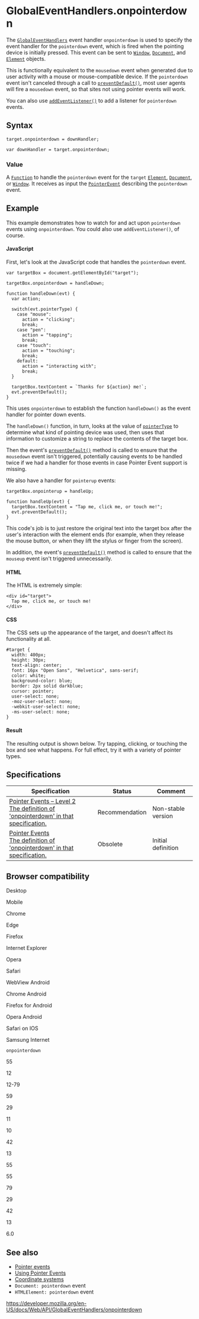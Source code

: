 # GlobalEventHandlers.onpointerdown

The [`GlobalEventHandlers`](../globaleventhandlers) event handler `onpointerdown` is used to specify the event handler for the `pointerdown` event, which is fired when the pointing device is initially pressed. This event can be sent to [`Window`](../window), [`Document`](../document), and [`Element`](../element) objects.

This is functionally equivalent to the `mousedown` event when generated due to user activity with a mouse or mouse-compatible device. If the `pointerdown` event isn't canceled through a call to [`preventDefault()`](../event/preventdefault), most user agents will fire a `mousedown` event, so that sites not using pointer events will work.

You can also use [`addEventListener()`](../eventtarget/addeventlistener) to add a listener for `pointerdown` events.

## Syntax

    target.onpointerdown = downHandler;

    var downHandler = target.onpointerdown;

### Value

A [`Function`](https://developer.mozilla.org/en-US/docs/Web/JavaScript/Reference/Global_Objects/Function) to handle the `pointerdown` event for the `target` [`Element`](../element), [`Document`](../document), or [`Window`](../window). It receives as input the [`PointerEvent`](../pointerevent) describing the `pointerdown` event.

## Example

This example demonstrates how to watch for and act upon `pointerdown` events using `onpointerdown`. You could also use `addEventListener()`, of course.

#### JavaScript

First, let's look at the JavaScript code that handles the `pointerdown` event.

    var targetBox = document.getElementById("target");

    targetBox.onpointerdown = handleDown;

    function handleDown(evt) {
      var action;

      switch(evt.pointerType) {
        case "mouse":
          action = "clicking";
          break;
        case "pen":
          action = "tapping";
          break;
        case "touch":
          action = "touching";
          break;
        default:
          action = "interacting with";
          break;
      }

      targetBox.textContent = `Thanks for ${action} me!`;
      evt.preventDefault();
    }

This uses `onpointerdown` to establish the function `handleDown()` as the event handler for pointer down events.

The `handleDown()` function, in turn, looks at the value of [`pointerType`](../pointerevent/pointertype) to determine what kind of pointing device was used, then uses that information to customize a string to replace the contents of the target box.

Then the event's [`preventDefault()`](../event/preventdefault) method is called to ensure that the `mousedown` event isn't triggered, potentially causing events to be handled twice if we had a handler for those events in case Pointer Event support is missing.

We also have a handler for `pointerup` events:

    targetBox.onpointerup = handleUp;

    function handleUp(evt) {
      targetBox.textContent = "Tap me, click me, or touch me!";
      evt.preventDefault();
    }

This code's job is to just restore the original text into the target box after the user's interaction with the element ends (for example, when they release the mouse button, or when they lift the stylus or finger from the screen).

In addition, the event's [`preventDefault()`](../event/preventdefault) method is called to ensure that the `mouseup` event isn't triggered unnecessarily.

#### HTML

The HTML is extremely simple:

    <div id="target">
      Tap me, click me, or touch me!
    </div>

#### CSS

The CSS sets up the appearance of the target, and doesn't affect its functionality at all.

    #target {
      width: 400px;
      height: 30px;
      text-align: center;
      font: 16px "Open Sans", "Helvetica", sans-serif;
      color: white;
      background-color: blue;
      border: 2px solid darkblue;
      cursor: pointer;
      user-select: none;
      -moz-user-select: none;
      -webkit-user-select: none;
      -ms-user-select: none;
    }

#### Result

The resulting output is shown below. Try tapping, clicking, or touching the box and see what happens. For full effect, try it with a variety of pointer types.

## Specifications

<table><thead><tr class="header"><th>Specification</th><th>Status</th><th>Comment</th></tr></thead><tbody><tr class="odd"><td><a href="https://www.w3.org/TR/pointerevents2/#dom-globaleventhandlers-onpointerdown">Pointer Events – Level 2<br />
<span class="small">The definition of 'onpointerdown' in that specification.</span></a></td><td><span class="spec-rec">Recommendation</span></td><td>Non-stable version</td></tr><tr class="even"><td><a href="https://www.w3.org/TR/pointerevents1/#widl-GlobalEventHandlers-onpointerdown">Pointer Events<br />
<span class="small">The definition of 'onpointerdown' in that specification.</span></a></td><td><span class="spec-obsolete">Obsolete</span></td><td>Initial definition</td></tr></tbody></table>

## Browser compatibility

Desktop

Mobile

Chrome

Edge

Firefox

Internet Explorer

Opera

Safari

WebView Android

Chrome Android

Firefox for Android

Opera Android

Safari on IOS

Samsung Internet

`onpointerdown`

55

12

12-79

59

29

11

10

42

13

55

55

79

29

42

13

6.0

## See also

- [Pointer events](../pointer_events)
- [Using Pointer Events](../pointer_events/using_pointer_events)
- [Coordinate systems](https://developer.mozilla.org/en-US/docs/Web/CSS/CSSOM_View/Coordinate_systems)
- `Document: pointerdown` event
- `HTMLElement: pointerdown` event

<a href="https://developer.mozilla.org/en-US/docs/Web/API/GlobalEventHandlers/onpointerdown" class="_attribution-link">https://developer.mozilla.org/en-US/docs/Web/API/GlobalEventHandlers/onpointerdown</a>
